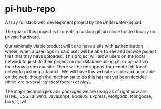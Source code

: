 # pi-hub-repo

A truly fullstack web development project by the Underwater-Squad. 

The goal of this project is to create a custom github clone hosted locally on private hardware.

Our minimally viable product will be to have a site with authentication where, when a user logs in, said user will be able to see and browse project files that they have uploaded. This project will allow users on the local network to push to their project on our database using git, or upload via their browser on our site. There will be no support for remote (off local network) pushing at launch. We will have this website visible and accesible on the web, though the mechanism to do this has not yet been decided (there are several logistical factors at play).

The major technologies and packages we are using as of right now are:
HTML, CSS/Tailwind, Javascript, NodeJS, Express, Mongodb, Mongoose, bcrypt, jwt.
